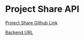 # Project Share API

<a href="https://github.com/littlepotato123/Project-Share">Project Share Github Link</a>

<a href="https://project-share-api.herokuapp.com/graphql">Backend URL</a>
